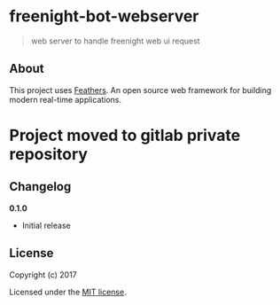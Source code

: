 # freenight-bot-webserver

> web server to handle freenight web ui request

## About

This project uses [Feathers](http://feathersjs.com). An open source web framework for building modern real-time applications.

# Project moved to gitlab private repository

## Changelog

__0.1.0__

- Initial release

## License

Copyright (c) 2017

Licensed under the [MIT license](LICENSE).

